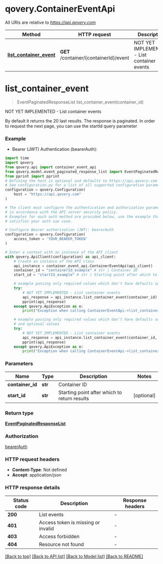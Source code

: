 # qovery.ContainerEventApi

All URIs are relative to *https://api.qovery.com*

Method | HTTP request | Description
------------- | ------------- | -------------
[**list_container_event**](ContainerEventApi.md#list_container_event) | **GET** /container/{containerId}/event | NOT YET IMPLEMENTED - List container events


# **list_container_event**
> EventPaginatedResponseList list_container_event(container_id)

NOT YET IMPLEMENTED - List container events

By default it returns the 20 last results. The response is paginated. In order to request the next page, you can use the startId query parameter

### Example

* Bearer (JWT) Authentication (bearerAuth):

```python
import time
import qovery
from qovery.api import container_event_api
from qovery.model.event_paginated_response_list import EventPaginatedResponseList
from pprint import pprint
# Defining the host is optional and defaults to https://api.qovery.com
# See configuration.py for a list of all supported configuration parameters.
configuration = qovery.Configuration(
    host = "https://api.qovery.com"
)

# The client must configure the authentication and authorization parameters
# in accordance with the API server security policy.
# Examples for each auth method are provided below, use the example that
# satisfies your auth use case.

# Configure Bearer authorization (JWT): bearerAuth
configuration = qovery.Configuration(
    access_token = 'YOUR_BEARER_TOKEN'
)

# Enter a context with an instance of the API client
with qovery.ApiClient(configuration) as api_client:
    # Create an instance of the API class
    api_instance = container_event_api.ContainerEventApi(api_client)
    container_id = "containerId_example" # str | Container ID
    start_id = "startId_example" # str | Starting point after which to return results (optional)

    # example passing only required values which don't have defaults set
    try:
        # NOT YET IMPLEMENTED - List container events
        api_response = api_instance.list_container_event(container_id)
        pprint(api_response)
    except qovery.ApiException as e:
        print("Exception when calling ContainerEventApi->list_container_event: %s\n" % e)

    # example passing only required values which don't have defaults set
    # and optional values
    try:
        # NOT YET IMPLEMENTED - List container events
        api_response = api_instance.list_container_event(container_id, start_id=start_id)
        pprint(api_response)
    except qovery.ApiException as e:
        print("Exception when calling ContainerEventApi->list_container_event: %s\n" % e)
```


### Parameters

Name | Type | Description  | Notes
------------- | ------------- | ------------- | -------------
 **container_id** | **str**| Container ID |
 **start_id** | **str**| Starting point after which to return results | [optional]

### Return type

[**EventPaginatedResponseList**](EventPaginatedResponseList.md)

### Authorization

[bearerAuth](../README.md#bearerAuth)

### HTTP request headers

 - **Content-Type**: Not defined
 - **Accept**: application/json


### HTTP response details

| Status code | Description | Response headers |
|-------------|-------------|------------------|
**200** | List events |  -  |
**401** | Access token is missing or invalid |  -  |
**403** | Access forbidden |  -  |
**404** | Resource not found |  -  |

[[Back to top]](#) [[Back to API list]](../README.md#documentation-for-api-endpoints) [[Back to Model list]](../README.md#documentation-for-models) [[Back to README]](../README.md)

